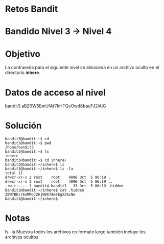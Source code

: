 # Retos Bandit 
# Bandido Nivel 3 → Nivel 4

# Objetivo 

La contraseña para el siguiente nivel se almacena en un archivo oculto en el directorio **inhere**.
# Datos de acceso al nivel 
bandit3
aBZ0W5EmUfAf7kHTQeOwd8bauFJ2lAiG

# Solución 
```
bandit3@bandit:~$ cd
bandit3@bandit:~$ pwd
/home/bandit3
bandit3@bandit:~$ ls
inhere
bandit3@bandit:~$ cd inhere/
bandit3@bandit:~/inhere$ ls
bandit3@bandit:~/inhere$ ls -la
total 12
drwxr-xr-x 2 root    root    4096 Oct  5 06:19 .
drwxr-xr-x 3 root    root    4096 Oct  5 06:19 ..
-rw-r----- 1 bandit4 bandit3   33 Oct  5 06:19 .hidden
bandit3@bandit:~/inhere$ cat .hidden
2EW7BBsr6aMMoJ2HjW067dm8EgX26xNe
bandit3@bandit:~/inhere$
```
# Notas 
ls -la Muestra todos los archivos en formato largo también incluye los archivos ocultos 